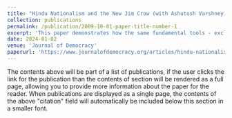 ```yaml
---
title: "Hindu Nationalism and the New Jim Crow (with Ashutosh Varshney)"
collection: publications
permalink: /publication/2009-10-01-paper-title-number-1
excerpt: 'This paper demonstrates how the same fundamental tools - exclusionary laws, segregation, and vigilante violence - have been used to forge regimes of ethnic marginalization in both the Jim Crow-era South and in modern-day India.'
date: 2024-01-02
venue: 'Journal of Democracy'
paperurl: 'https://www.journalofdemocracy.org/articles/hindu-nationalism-and-the-new-jim-crow/'
---
```


The contents above will be part of a list of publications, if the user clicks the link for the publication than the contents of section will be rendered as a full page, allowing you to provide more information about the paper for the reader. When publications are displayed as a single page, the contents of the above "citation" field will automatically be included below this section in a smaller font.
